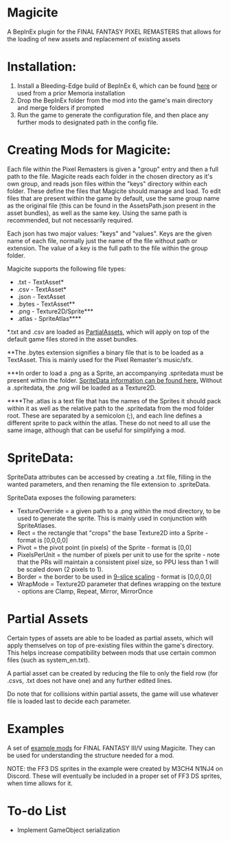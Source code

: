 # Magicite
A BepInEx plugin for the FINAL FANTASY PIXEL REMASTERS that allows for the loading of new assets and replacement of existing assets

# Installation:
1. Install a Bleeding-Edge build of BepInEx 6, which can be found [here](https://builds.bepis.io/projects/bepinex_be) or used from a prior Memoria installation
2. Drop the BepInEx folder from the mod into the game's main directory and merge folders if prompted
3. Run the game to generate the configuration file, and then place any further mods to designated path in the config file.

# Creating Mods for Magicite:
Each file within the Pixel Remasters is given a "group" entry and then a full path to the file. 
Magicite reads each folder in the chosen directory as it's own group, and reads json files within the "keys" directory within each folder. 
These define the files that Magicite should manage and load. 
To edit files that are present within the game by default, use the same group name as the original file (this can be found in the AssetsPath.json present in the asset bundles), as well as the same key. 
Using the same path is recommended, but not necessarily required.

Each json has two major values: "keys" and "values". 
Keys are the given name of each file, normally just the name of the file without path or extension. 
The value of a key is the full path to the file within the group folder.

Magicite supports the following file types:
* .txt - TextAsset\*
* .csv - TextAsset\*
* .json - TextAsset
* .bytes - TextAsset\*\*
* .png - Texture2D/Sprite\*\*\*
* .atlas - SpriteAtlas\*\*\*\*

\*.txt and .csv are loaded as [PartialAssets](#Partial-Assets), which will apply on top of the default game files stored in the asset bundles.

\*\*The .bytes extension signifies a binary file that is to be loaded as a TextAsset. This is mainly used for the Pixel Remaster's music/sfx.

\*\*\*In order to load a .png as a Sprite, an accompanying .spritedata must be present within the folder. [SpriteData information can be found here.](#SpriteData)
Without a .spritedata, the .png will be loaded as a Texture2D.

\*\*\*\*The .atlas is a text file that has the names of the Sprites it should pack within it as well as the relative path to the .spritedata from the mod folder root. These are separated by a semicolon (;), and each line defines a different sprite to pack within the atlas. These do not need to all use the same image, although that can be useful for simplifying a mod.


# SpriteData:
SpriteData attributes can be accessed by creating a .txt file, filling in the wanted parameters, and then renaming the file extension to .spriteData.

SpriteData exposes the following parameters:
* TextureOverride = a given path to a .png within the mod directory, to be used to generate the sprite. This is mainly used in conjunction with SpriteAtlases.
* Rect = the rectangle that "crops" the base Texture2D into a Sprite - format is [0,0,0,0]
* Pivot = the pivot point (in pixels) of the Sprite - format is [0,0]
* PixelsPerUnit = the number of pixels per unit to use for the sprite - note that the PRs will maintain a consistent pixel size, so PPU less than 1 will be scaled down (2 pixels to 1).
* Border = the border to be used in [9-slice scaling](https://docs.unity3d.com/Manual/9SliceSprites.html) - format is [0,0,0,0]
* WrapMode = Texture2D parameter that defines wrapping on the texture - options are Clamp, Repeat, Mirror, MirrorOnce

# Partial Assets

Certain types of assets are able to be loaded as partial assets, which will apply themselves on top of pre-existing files within the game's directory. This helps increase compatibility between mods that use certain common files (such as system_en.txt).

A partial asset can be created by reducing the file to only the field row (for .csvs, .txt does not have one) and any further edited lines.

Do note that for collisions within partial assets, the game will use whatever file is loaded last to decide each parameter.

# Examples
A set of [example mods](https://drive.google.com/drive/folders/10SN6KzV-_SJOqW6tCNYx6uenyI4K0saY?usp=sharing) for FINAL FANTASY III/V using Magicite. They can be used for understanding the structure needed for a mod.

NOTE: the FF3 DS sprites in the example were created by M3CH4 N1NJ4 on Discord. These will eventually be included in a proper set of FF3 DS sprites, when time allows for it.

# To-do List
* Implement GameObject serialization
